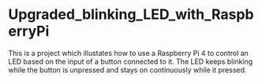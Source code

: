 # Upgraded_blinking_LED_with_RaspberryPi
This is a project which illustates how to use a Raspberry Pi 4 to control an LED based on the input of a button connected to it. The LED keeps blinking while the button is unpressed and stays on continuously while it pressed.
